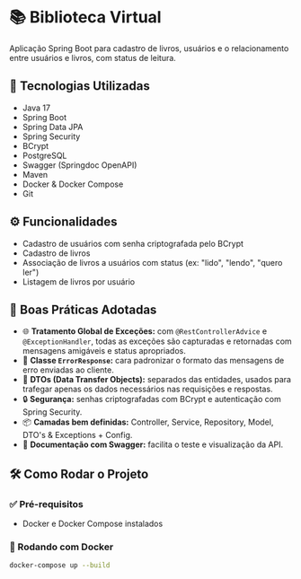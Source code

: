 # 📚 Biblioteca Virtual

Aplicação Spring Boot para cadastro de livros, usuários e o relacionamento entre usuários e livros, com status de leitura.

## 🚀 Tecnologias Utilizadas

- Java 17
- Spring Boot
- Spring Data JPA
- Spring Security
- BCrypt
- PostgreSQL
- Swagger (Springdoc OpenAPI)
- Maven
- Docker & Docker Compose
- Git

## ⚙️ Funcionalidades

- Cadastro de usuários com senha criptografada pelo BCrypt
- Cadastro de livros
- Associação de livros a usuários com status (ex: "lido", "lendo", "quero ler")
- Listagem de livros por usuário

## 🧱 Boas Práticas Adotadas
- 🌐 **Tratamento Global de Exceções:** com `@RestControllerAdvice` e `@ExceptionHandler`, todas as exceções são capturadas e retornadas com mensagens amigáveis e status apropriados.
- 🧾 **Classe `ErrorResponse`:** cara padronizar o formato das mensagens de erro enviadas ao cliente.
- 🧾 **DTOs (Data Transfer Objects):** separados das entidades, usados para trafegar apenas os dados necessários nas requisições e respostas.
- 🔒 **Segurança:** senhas criptografadas com BCrypt e autenticação com Spring Security.
- 📦 **Camadas bem definidas:** Controller, Service, Repository, Model, DTO's & Exceptions + Config.
- 📄 **Documentação com Swagger:** facilita o teste e visualização da API.

## 🛠️ Como Rodar o Projeto

### ✅ Pré-requisitos

- Docker e Docker Compose instalados

### 🐳 Rodando com Docker

```bash
docker-compose up --build
